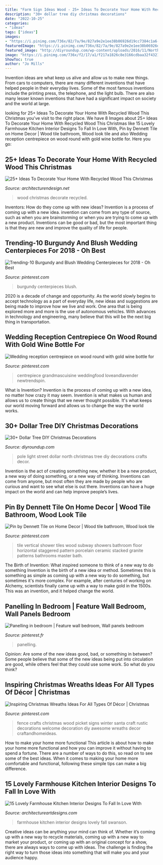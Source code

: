 ```yaml
---
title: "Farm Sign Ideas Wood - 25+ Ideas To Decorate Your Home With Recycled Wood This Christmas"
description: "30+ dollar tree diy christmas decorations"
date: "2022-10-25"
categories:
- "ideas"
tags: ["ideas"]
images:
- "https://i.pinimg.com/736x/82/7a/9e/827a9e2e1ee38b06926d19cc7384c1a6--vertical-shower-tile-shower-floor.jpg"
featuredImage: "https://i.pinimg.com/736x/82/7a/9e/827a9e2e1ee38b06926d19cc7384c1a6--vertical-shower-tile-shower-floor.jpg"
featured_image: "http://diyroundup.com/wp-content/uploads/2016/11/North-Pole-Street-Light.jpg"
image: "https://i.pinimg.com/736x/f2/17/a1/f217a1826c8e3166cdbaa32f432160c4.jpg"
ShowToc: true
author: "Jo Mills"
---
```



Invention ideas are what keep us alive and allow us to make new things. From cars to computers, there are many different inventions that have helped people in their everyday lives. Some of the most famous inventions include the printing press, the telephone, and the light bulb. There are also many lesser known inventions that have had a significant impact on society and the world at large.

	

		
looking for 25+ Ideas To Decorate Your Home With Recycled Wood This Christmas you've visit to the right place. We have 8 Images about 25+ Ideas To Decorate Your Home With Recycled Wood This Christmas like 15 Lovely Farmhouse Kitchen Interior Designs To Fall In Love With, Pin by Dennett Tile on Home Decor | Wood tile bathroom, Wood look tile and also Wedding reception centrepiece on wood round with gold wine bottle for. Here you go:
		
    
## 25+ Ideas To Decorate Your Home With Recycled Wood This Christmas

<img loading=lazy src="http://cdn.architecturendesign.net/wp-content/uploads/2015/12/AD-Ideas-To-Decorate-Your-Home-With-Recycled-Wood-This-20.jpg" onerror="this.onerror=null;this.src='https://tse2.mm.bing.net/th?id=OIP.3hrp131gZ6c-KCDqkj-N7wHaQi&amp;pid=15.1';" alt="25+ Ideas To Decorate Your Home With Recycled Wood This Christmas">

_Source: architecturendesign.net_

>wood christmas decorate recycled. 

	

Inventors: How do they come up with new ideas?
Invention is a process of coming up with a new idea. invention can come from any type of source, such as when you are brainstorming or when you are trying to come up with a new product. Inventions can be good or bad, but the most important thing is that they are new and improve the quality of life for people.

    
## Trending-10 Burgundy And Blush Wedding Centerpieces For 2018 - Oh Best

<img loading=lazy src="https://i.pinimg.com/736x/45/99/48/459948b212f6b593bbdd697e694c96c5.jpg" onerror="this.onerror=null;this.src='https://tse2.mm.bing.net/th?id=OIP._2rrO0HS3mSSIsrC0EQmFwHaLG&amp;pid=15.1';" alt="Trending-10 Burgundy and Blush Wedding Centerpieces for 2018 - Oh Best">

_Source: pinterest.com_

>burgundy centerpieces blush. 

	

2020 is a decade of change and opportunity. As the world slowly begins to accept technology as a part of everyday life, new ideas and suggestions are being made to improve how we live and work. One area that is being explored more and more is the use of autonomous vehicles. With advances in technology and engineering, many believe that this will be the next big thing in transportation.

    
## Wedding Reception Centrepiece On Wood Round With Gold Wine Bottle For

<img loading=lazy src="https://i.pinimg.com/736x/f2/17/a1/f217a1826c8e3166cdbaa32f432160c4.jpg" onerror="this.onerror=null;this.src='https://tse3.mm.bing.net/th?id=OIP.bDvXG87mPbIluR1ZHjTYDgHaLH&amp;pid=15.1';" alt="Wedding reception centrepiece on wood round with gold wine bottle for">

_Source: pinterest.com_

>centrepiece grandmascuisine weddingfood loveandlavender newtrendspin. 

	

What is Invention?
Invention is the process of coming up with a new idea, no matter how crazy it may seem. Invention is what makes us human and allows us to create things that we never thought possible. It's what keeps our world moving forward and allows us to change the way the world works.

    
## 30+ Dollar Tree DIY Christmas Decorations

<img loading=lazy src="http://diyroundup.com/wp-content/uploads/2016/11/North-Pole-Street-Light.jpg" onerror="this.onerror=null;this.src='https://tse2.mm.bing.net/th?id=OIP._826XDMW8q5hHv5S0wX8sQHaJ3&amp;pid=15.1';" alt="30+ Dollar Tree DIY Christmas Decorations">

_Source: diyroundup.com_

>pole light street dollar north christmas tree diy decorations crafts decor. 

	

Invention is the act of creating something new, whether it be a new product, a new way of doing something, or a new way of thinking. Inventions can come from anyone, but most often they are made by people who are curious and want to see what else is out there. Inventions can have a huge impact on the world and can help improve people’s lives.

    
## Pin By Dennett Tile On Home Decor | Wood Tile Bathroom, Wood Look Tile

<img loading=lazy src="https://i.pinimg.com/736x/82/7a/9e/827a9e2e1ee38b06926d19cc7384c1a6--vertical-shower-tile-shower-floor.jpg" onerror="this.onerror=null;this.src='https://tse1.mm.bing.net/th?id=OIP._rETEDBC3L7SU9mh8CmlAgHaJ3&amp;pid=15.1';" alt="Pin by Dennett Tile on Home Decor | Wood tile bathroom, Wood look tile">

_Source: pinterest.com_

>tile vertical shower tiles wood subway showers bathroom floor horizontal staggered pattern porcelain ceramic stacked granite patterns bathrooms master bath. 

	

The Birth of Invention: What inspired someone to think of a new way to do something
Invention is the birth of a new idea or method. Sometimes this is something as simple as coming up with a new way to do something, but sometimes it's more complex. For example, after centuries of working on Alchemy, scientists finally came up with a way to make gold in the 1500s. This was an invention, and it helped change the world.

    
## Panelling In Bedroom | Feature Wall Bedroom, Wall Panels Bedroom

<img loading=lazy src="https://i.pinimg.com/736x/2a/aa/69/2aaa690fb4690a9fc86c8f264016d79a.jpg" onerror="this.onerror=null;this.src='https://tse2.mm.bing.net/th?id=OIP.pbxrcqpjzNeKAVwTQ2Z1qAHaJ3&amp;pid=15.1';" alt="Panelling in bedroom | Feature wall bedroom, Wall panels bedroom">

_Source: pinterest.fr_

>panelling. 

	

Opinion: Are some of the new ideas good, bad, or something in between?
Some people believe that some of the new ideas being put into circulation are good, while others feel that they could use some work. So what do you think?

    
## Inspiring Christmas Wreaths Ideas For All Types Of Décor | Christmas

<img loading=lazy src="https://i.pinimg.com/736x/54/f3/4e/54f34e05f0567253bc1940a8c5b2db7c.jpg" onerror="this.onerror=null;this.src='https://tse2.mm.bing.net/th?id=OIP.-4hcOqOAZDwdNLFm4uj_BAHaJ3&amp;pid=15.1';" alt="Inspiring Christmas Wreaths Ideas For All Types Of Décor | Christmas">

_Source: pinterest.com_

>fence crafts christmas wood picket signs winter santa craft rustic decorations welcome decoration diy awesome wreaths decor craftandhomeideas. 

	

How to make your home more functional
This article is about how to make your home more functional and how you can improve it without having to spend a fortune. There are a number of ways to do this, so read on to see some of the best ideas. When it comes to making your home more comfortable and functional, following these simple tips can make a big difference.

    
## 15 Lovely Farmhouse Kitchen Interior Designs To Fall In Love With

<img loading=lazy src="https://www.architectureartdesigns.com/wp-content/uploads/2015/01/15-Lovely-Farmhouse-Kitchen-Interior-Designs-To-Fall-In-Love-With-15-630x420.jpg" onerror="this.onerror=null;this.src='https://tse1.mm.bing.net/th?id=OIP.DCK5l1Pn4EXjH6eOgsL5WgHaE8&amp;pid=15.1';" alt="15 Lovely Farmhouse Kitchen Interior Designs To Fall In Love With">

_Source: architectureartdesigns.com_

>farmhouse kitchen interior designs lovely fall swanson. 

	

Creative ideas can be anything your mind can think of. Whether it’s coming up with a new way to recycle materials, coming up with a new way to market your product, or coming up with an original concept for a show, there are always ways to come up with ideas. The challenge is finding the right way to turn those ideas into something that will make you and your audience happy.

